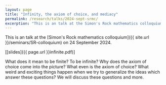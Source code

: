 ```yaml
---
layout: page
title: "Infinity, the axiom of choice, and mediacy"
permalink: /research/talks/2024-sept-srmc/
excerption: "This is an talk at the Simon's Rock mathematics colloquium on 24 September 2024..."	
---
```


This is an talk at the [Simon's Rock mathematics colloquium]({{ site.url }}/seminars/SR-colloquium) on 24 September 2024.

[[slides]({{ page.url }}infinite.pdf)]

What does it mean to be finite? To be infinite? Why does the axiom of choice come into the picture? What even is the axiom of choice? What weird and exciting things happen when we try to generalize the ideas which answer these questions? We will discuss these questions and more.

